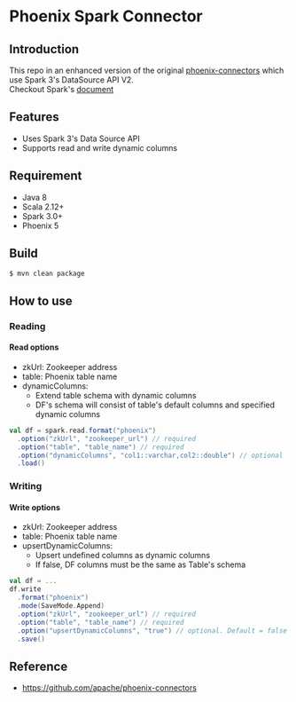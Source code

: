 Phoenix Spark Connector
=======================

## Introduction

This repo in an enhanced version of the original [phoenix-connectors](https://github.com/apache/phoenix-connectors)
which use Spark 3's DataSource API V2.<br/>
Checkout Spark's [document](https://docs.google.com/document/d/1DDXCTCrup4bKWByTalkXWgavcPdvur8a4eEu8x1BzPM/edit#)

## Features
- Uses Spark 3's Data Source API
- Supports read and write dynamic columns

## Requirement
- Java 8
- Scala 2.12+
- Spark 3.0+
- Phoenix 5

## Build
```shell
$ mvn clean package
```
## How to use

### Reading
#### Read options
- zkUrl: Zookeeper address
- table: Phoenix table name
- dynamicColumns:
  - Extend table schema with dynamic columns
  - DF's schema will consist of table's default columns and specified dynamic columns 
```scala
val df = spark.read.format("phoenix")
  .option("zkUrl", "zookeeper_url") // required
  .option("table", "table_name") // required
  .option("dynamicColumns", "col1::varchar,col2::double") // optional
  .load()
```

### Writing
#### Write options
- zkUrl: Zookeeper address
- table: Phoenix table name
- upsertDynamicColumns:
  - Upsert undefined columns as dynamic columns
  - If false, DF columns must be the same as Table's schema
```scala
val df = ...
df.write
  .format("phoenix")
  .mode(SaveMode.Append)
  .option("zkUrl", "zookeeper_url") // required
  .option("table", "table_name") // required
  .option("upsertDynamicColumns", "true") // optional. Default = false
  .save()
```

## Reference
- https://github.com/apache/phoenix-connectors